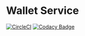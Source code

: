 # Wallet Service
[![CircleCI](https://circleci.com/gh/AMPnet/wallet-service/tree/master.svg?style=svg&circle-token=6f6bd7fe37596c217dfb4269da2055144c831811)](https://circleci.com/gh/AMPnet/wallet-service/tree/master) [![Codacy Badge](https://api.codacy.com/project/badge/Grade/6f9d691a5abe49469ede30a68ae20e8a)](https://www.codacy.com?utm_source=github.com&amp;utm_medium=referral&amp;utm_content=AMPnet/wallet-service&amp;utm_campaign=Badge_Grade) 
